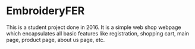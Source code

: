 # EmbroideryFER

This is a student project done in 2016. It is a simple web shop webpage which encapsulates all basic features like registration, shopping cart, main page, product page, about us page, etc.
